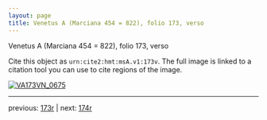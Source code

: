 ```yaml
---
layout: page
title: Venetus A (Marciana 454 = 822), folio 173, verso
---
```


Venetus A (Marciana 454 = 822), folio 173, verso

Cite this object as `urn:cite2:hmt:msA.v1:173v`.  The full image is linked to a citation tool you can use to cite regions of the image.

[![VA173VN_0675](http://www.homermultitext.org/iipsrv?IIIF=/project/homer/pyramidal/deepzoom/hmt/vaimg/2017a/VA173VN_0675.tif/full/800,/0/default.jpg)](http://www.homermultitext.org/ict2/?urn=urn:cite2:hmt:vaimg.2017a:VA173VN_0675) 

---

previous:  [173r](../173r/) | next: [174r](../174r/)